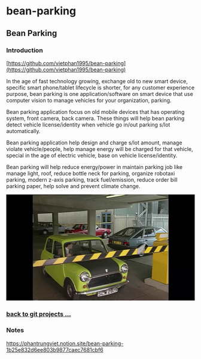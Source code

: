# bean-parking

## Bean Parking

### Introduction

[https://github.com/vietphan1995/bean-parking](https://github.com/vietphan1995/bean-parking)

In the age of fast technology growing, exchange old to new smart device, specific smart phone/tablet lifecycle is shorter, for any customer experience purpose, bean parking is one application/software on smart device that use computer vision to manage vehicles for your organization, parking.

Bean parking application focus on old mobile devices that has operating system, front camera, back camera. These things will help bean parking detect vehicle license/identity when vehicle go in/out parking s/lot automatically.

Bean parking application help design and charge s/lot amount, manage violate vehicle/people, help manage energy will be charged for that vehicle, special in the age of electric vehicle, base on vehicle license/identity.

Bean parking will help reduce energy/power in maintain parking job like manage light, roof, reduce bottle neck for parking, organize robotaxi parking, modern z-axis parking, track fuel/emission, reduce order bill parking paper, help solve and prevent climate change.

![image.png](image.png)

### [back to git projects …](https://github.com/vietphan1995/projects)

### Notes
https://phantrungviet.notion.site/bean-parking-1b25e832d6ee803b9877caec7681cbf6